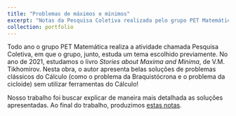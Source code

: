 ```yaml
---
title: "Problemas de máximos e mínimos"
excerpt: "Notas da Pesquisa Coletiva realizada pelo grupo PET Matemática UnB no ano de 2021, sob orientação da professora Luciana Ávila da Universidade de Brasília.<br/><img src='/images/pc2021.png'>"
collection: portfolio
---
```


Todo ano o grupo PET Matemática realiza a atividade chamada Pesquisa Coletiva, em que o grupo, junto, estuda um tema escolhido previamente. No ano de 2021, estudamos o livro <i>Stories about Maxima and Minima</i>, de V.M. Tikhomirov. Nesta obra, o autor apresenta belas soluções de problemas clássicos do Cálculo (como o problema da Braquistócrona e o problema da cicloide) sem utilizar ferramentas do Cálculo! 

Nosso trabalho foi buscar explicar de maneira mais detalhada as soluções apresentadas. Ao final do trabalho, produzimos [estas notas](http://caiotomas.github.io/files/PC_2021.pdf).

